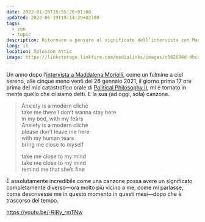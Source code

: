 ```yaml
---
date: 2022-01-26T16:55:26+01:00
updated: 2022-05-19T19:14:29+02:00
tags:
  - zen
  - topic
description: Ritornare a pensare al significato dell’intervista con Manuela Morielli e della sua canzone, un anno dopo
lang: it
location: Xplosion Attic
image: https://linkstorage.linkfire.com/medialinks/images/c682694d-4bca-4210-9c51-e94dc48b5948/artwork-440x440.jpg
---
```

Un anno dopo l’[intervista a Maddalena Morielli](https://cloud.tommi.space/s/BTH9oEFig4BTXGM 'L’originale dell’intervista a maddalena, mai pubblicata'), come un fulmine a ciel sereno, alle <time datetime='2021-01-26T16:40:00+01:00'>cinque meno venti del 26 gennaio 2021</time>, il giorno prima 17 ore prima del mio catastrofico orale di [Political Philosophy II](https://www.unive.it/data/course/332080 'Political Philosophy II course page - Università Ca’ Foscari di Venezia'), mi è tornato in mente quello che ci siamo detti. E la sua (ad oggi, sola) canzone.

<blockquote lang='en'>
	<p>Anxiety is a modern cliché<br>
		take me there I don’t wanna stay here<br>
		in my bed, with my fears<br>
		Anxiety is a modern cliché<br>
		please don’t leave me here<br>
		with my human tears<br>
		bring me close to myself
	</p>
	<p>
		take me close to my mind<br>
		take me close to my mind<br>
		remind me that she’s fine
	</p>
</blockquote>

È assolutamente incredibile come una canzone possa avere un significato completamente diverso—ora molto più vicino a me, come mi parlasse, come descrivesse me in questo momento in questi mesi—dopo che è trascorso del tempo.

https://youtu.be/-RjRy_rmTNw
